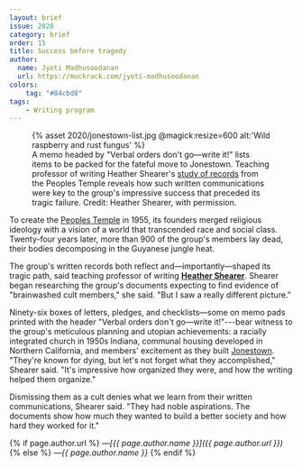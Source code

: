 ```yaml
---
layout: brief
issue: 2020
category: brief
order: 15
title: Success before tragedy
author:
  name: Jyoti Madhusoodanan
  url: https://muckrack.com/jyoti-madhusoodanan
colors:
    tag: "#84cbd8"
tags:
    - Writing program
---
```

<figure class="">
  {% asset 2020/jonestown-list.jpg @magick:resize=600 alt:'Wild raspberry and rust fungus' %}<figcaption>A memo headed by &quot;Verbal orders don&#39;t go&mdash;write it!&quot; lists items to be
packed for the fateful move to Jonestown. Teaching professor of writing
Heather Shearer&#39;s <a href="https://nr.ucpress.edu/content/22/2/65.short">study of
records</a> from the Peoples
Temple reveals how such written communications were key to the group&#39;s
impressive success that preceded its tragic failure. Credit: Heather
Shearer, with permission.</figcaption>
</figure>

To create the [Peoples
Temple](https://en.wikipedia.org/wiki/Peoples_Temple) in 1955, its
founders merged religious ideology with a vision of a world that
transcended race and social class. Twenty-four years later, more than
900 of the group's members lay dead, their bodies decomposing in the
Guyanese jungle heat.

The group's written records both reflect and&mdash;importantly&mdash;shaped its
tragic path, said teaching professor of writing [**Heather
Shearer**](https://writing.ucsc.edu/faculty/index.php?uid=hshearer).
Shearer began researching the group's documents expecting to find
evidence of "brainwashed cult members," she said. "But I saw a really
different picture."

Ninety-six boxes of letters, pledges, and checklists&mdash;some on memo pads
printed with the header "Verbal orders don't go&mdash;write it!"---bear
witness to the group's meticulous planning and utopian achievements: a
racially integrated church in 1950s Indiana, communal housing developed
in Northern California, and members' excitement as they built
[Jonestown](https://en.wikipedia.org/wiki/Jonestown). "They're known for
dying, but let's not forget what they accomplished," Shearer said. "It's
impressive how organized they were, and how the writing helped them
organize."

Dismissing them as a cult denies what we learn from their written
communications, Shearer said. "They had noble aspirations. The documents
show how much they wanted to build a better society and how hard they
worked for it."

{% if page.author.url %}
 *&mdash;[{{ page.author.name }}]({{ page.author.url }})*
{% else %}
*&mdash;{{ page.author.name }}*
{% endif %}
